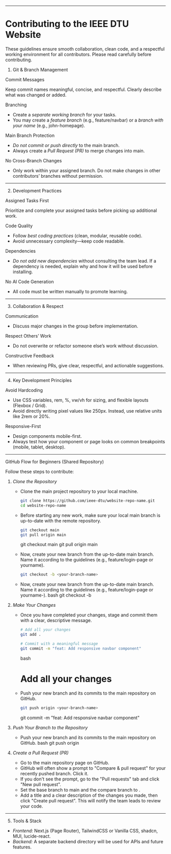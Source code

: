 -----

# Contributing to the IEEE DTU Website

These guidelines ensure smooth collaboration, clean code, and a respectful working environment for all contributors. Please read carefully before contributing.

 1. Git & Branch Management

Commit Messages

Keep commit names meaningful, concise, and respectful. Clearly describe what was changed or added.

Branching

  - Create a *separate working branch* for your tasks.
  - You may create a *feature branch* (e.g., feature/navbar) or a *branch with your name* (e.g., john-homepage).

 Main Branch Protection

  - *Do not commit or push directly* to the main branch.
  - Always create a *Pull Request (PR)* to merge changes into main.

No Cross-Branch Changes

  - Only work within your assigned branch. Do not make changes in other contributors’ branches without permission.

-----
 2. Development Practices

Assigned Tasks First

Prioritize and complete your assigned tasks before picking up additional work.

Code Quality

  - Follow *best coding practices* (clean, modular, reusable code).
  - Avoid unnecessary complexity—keep code readable.

 Dependencies

  - *Do not add new dependencies* without consulting the team lead. If a dependency is needed, explain why and how it will be used before installing.

No AI Code Generation

  - All code must be written manually to promote learning.

-----

 3. Collaboration & Respect

 Communication

  - Discuss major changes in the group before implementation.

Respect Others’ Work

  - Do not overwrite or refactor someone else’s work without discussion.

 Constructive Feedback

  - When reviewing PRs, give clear, respectful, and actionable suggestions.

-----

4. Key Development Principles

Avoid Hardcoding

  - Use CSS variables, rem, %, vw/vh for sizing, and flexible layouts (Flexbox / Grid).
  - Avoid directly writing pixel values like 250px. Instead, use relative units like 2rem or 20%.

 Responsive-First

  - Design components mobile-first.
  - Always test how your component or page looks on common breakpoints (mobile, tablet, desktop).

-----

GitHub Flow for Beginners (Shared Repository)

Follow these steps to contribute:

1.  *Clone the Repository*

      - Clone the main project repository to your local machine.

        ```bash
        git clone https://github.com/ieee-dtu/website-repo-name.git
        cd website-repo-name
        ```
        

      - Before starting any new work, make sure your local main branch is up-to-date with the remote repository.

        ```bash
        git checkout main
        git pull origin main
        ```
        git checkout main
        git pull origin main
      - Now, create your new branch from the up-to-date main branch. Name it according to the guidelines (e.g., feature/login-page or yourname).

        ```bash
        git checkout -b <your-branch-name>
        ```

      - Now, create your new branch from the up-to-date main branch. Name it according to the guidelines (e.g., feature/login-page or yourname-).
        bash
        git checkout -b <your-branch-name>
        

4.  *Make Your Changes*
      - Once you have completed your changes, stage and commit them with a clear, descriptive message.

        ```bash
        # Add all your changes
        git add .

        # Commit with a meaningful message
        git commit -m "feat: Add responsive navbar component"
        ```
        bash
        # Add all your changes
      - Push your new branch and its commits to the main repository on GitHub.

        ```bash
        git push origin <your-branch-name>
        ```
        git commit -m "feat: Add responsive navbar component"
        

6.  *Push Your Branch to the Repository*

      - Push your new branch and its commits to the main repository on GitHub.
        bash
        git push origin <your-branch-name>
        

7.  *Create a Pull Request (PR)*

      - Go to the main repository page on GitHub.
      - GitHub will often show a prompt to "Compare & pull request" for your recently pushed branch. Click it.
      - If you don't see the prompt, go to the "Pull requests" tab and click "New pull request".
      - Set the base branch to main and the compare branch to <your-branch-name>.
      - Add a title and a clear description of the changes you made, then click "Create pull request". This will notify the team leads to review your code.

-----

5. Tools & Stack

  - *Frontend:* Next.js (Page Router), TailwindCSS or Vanilla CSS, shadcn, MUI, lucide-react.
  - *Backend:* A separate backend directory will be used for APIs and future features.